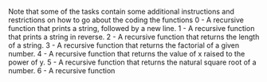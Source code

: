 Note that some of the tasks contain some additional instructions and restrictions on how to go about the coding the functions
0 - A recursive function that prints a string, followed by a new line.
1 - A recursive function that prints a string in reverse.
2 - A recursive function that returns the length of a string.
3 - A recursive function that returns the factorial of a given number.
4 - A recursive function that returns the value of x raised to the power of y.
5 - A recursive function that returns the natural square root of a number.
6 - A recursive function

